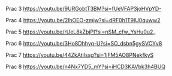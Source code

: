 Prac 3
https://youtu.be/9URGobtT3BM?si=fUeVFAP3joHVpYD-

Prac 4
https://youtu.be/2lhOEO-zmjw?si=dRF0h1T9lU0quww2


Prac 5
https://youtu.be/rUeL8kZbjPI?si=nSM_cfw_YsHu0u2_

Prac 6
https://youtu.be/3Ho8Dhhyq-U?si=SO_dsbn5gySVCYv8

Prac 7
https://youtu.be/44ZkAtiIssg?si=1jFM5AO8PNekfkyS

Prac 8
https://youtu.be/n4Nx7YD5_mY?si=iHCD3KAVbk3h4BUQ

